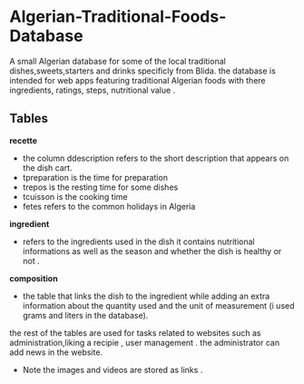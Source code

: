 # Algerian-Traditional-Foods-Database
A small Algerian database for some of the local traditional dishes,sweets,starters and drinks specificly from Blida.
the database is intended for web apps featuring traditional Algerian foods with there ingredients, ratings, steps, nutritional value .

## Tables
**recette**
- the column ddescription refers to the short description that appears on the dish cart.
- tpreparation is the time for preparation
- trepos is the resting time for some dishes
- tcuisson is the cooking time
- fetes refers to the common holidays in Algeria
  
**ingredient**
- refers to the ingredients used in the dish it contains nutritional informations as well as the season and whether the dish is healthy or not .
  
**composition**
- the table that links the dish to the ingredient while adding an extra information about the quantity used and the unit of measurement (i used grams and liters in the database).
  
the rest of the tables are used for tasks related to websites such as administration,liking a recipie , user management . the administrator can add news in the website.

- Note the images and videos are stored as links .


